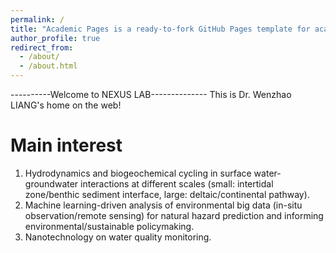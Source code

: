 ```yaml
---
permalink: /
title: "Academic Pages is a ready-to-fork GitHub Pages template for academic personal websites"
author_profile: true
redirect_from: 
  - /about/
  - /about.html
---
```


----------Welcome to NEXUS LAB--------------
This is Dr. Wenzhao LIANG's home on the web!

Main interest
======
1) Hydrodynamics and biogeochemical cycling in surface water-groundwater interactions at different scales (small: intertidal zone/benthic sediment interface, large: deltaic/continental pathway).
2) Machine learning-driven analysis of environmental big data (in-situ observation/remote sensing) for natural hazard prediction and informing environmental/sustainable policymaking.
3) Nanotechnology on water quality monitoring.
